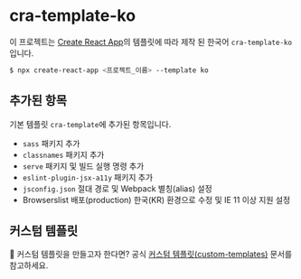 # cra-template-ko

이 프로젝트는 [Create React App](https://github.com/facebook/create-react-app)의 템플릿에 따라 제작 된 한국어 `cra-template-ko` 입니다.

```sh
$ npx create-react-app <프로젝트_이름> --template ko
```

## 추가된 항목

기본 템플릿 `cra-template`에 추가된 항목입니다.

- `sass` 패키지 추가
- `classnames` 패키지 추가
- `serve` 패키지 및 빌드 실행 명령 추가
- `eslint-plugin-jsx-a11y` 패키지 추가
- `jsconfig.json` 절대 경로 및 Webpack 별칭(alias) 설정
- Browserslist 배포(production) 한국(KR) 환경으로 수정 및 IE 11 이상 지원 설정


## 커스텀 템플릿

🤔 커스텀 템플릿을 만들고자 한다면? 공식 [커스텀 템플릿(custom-templates)](https://create-react-app.dev/docs/custom-templates/) 문서를 참고하세요.